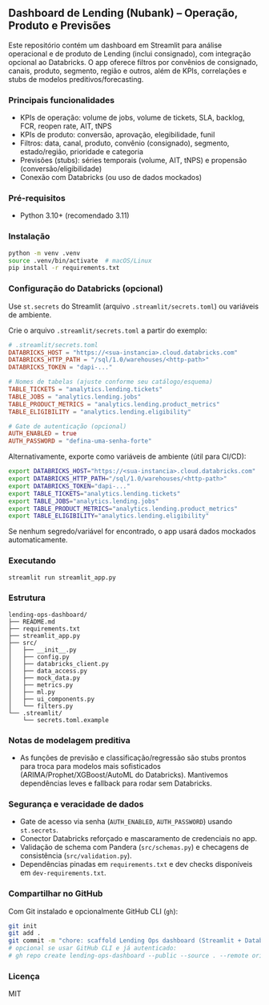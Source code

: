 ## Dashboard de Lending (Nubank) – Operação, Produto e Previsões

Este repositório contém um dashboard em Streamlit para análise operacional e de produto de Lending (inclui consignado), com integração opcional ao Databricks. O app oferece filtros por convênios de consignado, canais, produto, segmento, região e outros, além de KPIs, correlações e stubs de modelos preditivos/forecasting.

### Principais funcionalidades
- KPIs de operação: volume de jobs, volume de tickets, SLA, backlog, FCR, reopen rate, AIT, tNPS
- KPIs de produto: conversão, aprovação, elegibilidade, funil
- Filtros: data, canal, produto, convênio (consignado), segmento, estado/região, prioridade e categoria
- Previsões (stubs): séries temporais (volume, AIT, tNPS) e propensão (conversão/eligibilidade)
- Conexão com Databricks (ou uso de dados mockados)

### Pré-requisitos
- Python 3.10+ (recomendado 3.11)

### Instalação
```bash
python -m venv .venv
source .venv/bin/activate  # macOS/Linux
pip install -r requirements.txt
```

### Configuração do Databricks (opcional)
Use `st.secrets` do Streamlit (arquivo `.streamlit/secrets.toml`) ou variáveis de ambiente.

Crie o arquivo `.streamlit/secrets.toml` a partir do exemplo:
```toml
# .streamlit/secrets.toml
DATABRICKS_HOST = "https://<sua-instancia>.cloud.databricks.com"
DATABRICKS_HTTP_PATH = "/sql/1.0/warehouses/<http-path>"
DATABRICKS_TOKEN = "dapi-..."

# Nomes de tabelas (ajuste conforme seu catálogo/esquema)
TABLE_TICKETS = "analytics.lending.tickets"
TABLE_JOBS = "analytics.lending.jobs"
TABLE_PRODUCT_METRICS = "analytics.lending.product_metrics"
TABLE_ELIGIBILITY = "analytics.lending.eligibility"

# Gate de autenticação (opcional)
AUTH_ENABLED = true
AUTH_PASSWORD = "defina-uma-senha-forte"
```

Alternativamente, exporte como variáveis de ambiente (útil para CI/CD):
```bash
export DATABRICKS_HOST="https://<sua-instancia>.cloud.databricks.com"
export DATABRICKS_HTTP_PATH="/sql/1.0/warehouses/<http-path>"
export DATABRICKS_TOKEN="dapi-..."
export TABLE_TICKETS="analytics.lending.tickets"
export TABLE_JOBS="analytics.lending.jobs"
export TABLE_PRODUCT_METRICS="analytics.lending.product_metrics"
export TABLE_ELIGIBILITY="analytics.lending.eligibility"
```

Se nenhum segredo/variável for encontrado, o app usará dados mockados automaticamente.

### Executando
```bash
streamlit run streamlit_app.py
```

### Estrutura
```
lending-ops-dashboard/
├── README.md
├── requirements.txt
├── streamlit_app.py
├── src/
│   ├── __init__.py
│   ├── config.py
│   ├── databricks_client.py
│   ├── data_access.py
│   ├── mock_data.py
│   ├── metrics.py
│   ├── ml.py
│   ├── ui_components.py
│   └── filters.py
└── .streamlit/
    └── secrets.toml.example
```

### Notas de modelagem preditiva
- As funções de previsão e classificação/regressão são stubs prontos para troca para modelos mais sofisticados (ARIMA/Prophet/XGBoost/AutoML do Databricks). Mantivemos dependências leves e fallback para rodar sem Databricks.

### Segurança e veracidade de dados
- Gate de acesso via senha (`AUTH_ENABLED`, `AUTH_PASSWORD`) usando `st.secrets`.
- Conector Databricks reforçado e mascaramento de credenciais no app.
- Validação de schema com Pandera (`src/schemas.py`) e checagens de consistência (`src/validation.py`).
- Dependências pinadas em `requirements.txt` e dev checks disponíveis em `dev-requirements.txt`.

### Compartilhar no GitHub
Com Git instalado e opcionalmente GitHub CLI (`gh`):
```bash
git init
git add .
git commit -m "chore: scaffold Lending Ops dashboard (Streamlit + Databricks)"
# opcional se usar GitHub CLI e já autenticado:
# gh repo create lending-ops-dashboard --public --source . --remote origin --push
```

### Licença
MIT


